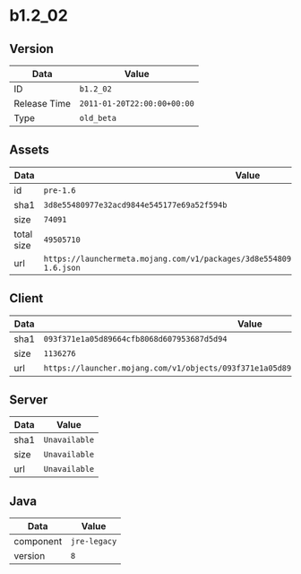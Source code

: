 # b1.2_02

## Version

|**Data**        | **Value**                 |
|----------------|-------------------------|
| ID   | ```b1.2_02```   |
| Release Time   | ```2011-01-20T22:00:00+00:00```   |
| Type   | ```old_beta```   |

## Assets

|**Data**        | **Value**                 |
|----------------|-------------------------|
| id   | ```pre-1.6```   |
| sha1   | ```3d8e55480977e32acd9844e545177e69a52f594b```   |
| size   | ```74091```   |
| total size  | ```49505710```  |
| url       | ```https://launchermeta.mojang.com/v1/packages/3d8e55480977e32acd9844e545177e69a52f594b/pre-1.6.json``` |

## Client

|**Data**        | **Value**                 |
|----------------|-------------------------|
| sha1   | ```093f371e1a05d89664cfb8068d607953687d5d94```   |
| size   | ```1136276```   |
| url       | ```https://launcher.mojang.com/v1/objects/093f371e1a05d89664cfb8068d607953687d5d94/client.jar``` |

## Server

|**Data**        | **Value**                 |
|----------------|-------------------------|
| sha1   | ```Unavailable```   |
| size   | ```Unavailable```   |
| url       | ```Unavailable``` |

## Java

|**Data**        | **Value**                 |
|----------------|-------------------------|
| component   | ```jre-legacy```   |
| version   | ```8```   |
